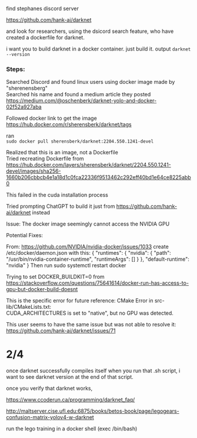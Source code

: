 find stephanes discord server

https://github.com/hank-ai/darknet


and look for researchers, using the
dsicord search feature, who have created
a dockerfile for darknet.



i want you to build darknet in a docker container.
just build it.
output `darknet --version`

### Steps:
Searched Discord and found linux users using docker image made by "sherenensberg"  
Searched his name and found a medium article they posted  
https://medium.com/@oschenberk/darknet-yolo-and-docker-02f52a927aba  

Followed docker link to get the image  
https://hub.docker.com/r/sherensberk/darknet/tags  

ran  
`sudo docker pull sherensberk/darknet:2204.550.1241-devel`  

Realized that this is an image, not a Dockerfile  
Tried recreating Dockerfile from https://hub.docker.com/layers/sherensberk/darknet/2204.550.1241-devel/images/sha256-1660b206cbbcb4e1a18d1c0fca22336f9513462c292eff40bd1e64ce8225abb0

This failed in the cuda installation process

Tried prompting ChatGPT to build it just from https://github.com/hank-ai/darknet instead  

Issue:
The docker image seemingly cannot access the NVIDIA GPU

Potential Fixes:

From: https://github.com/NVIDIA/nvidia-docker/issues/1033
create /etc/docker/daemon.json with this:
{
    "runtimes": {
        "nvidia": {
            "path": "/usr/bin/nvidia-container-runtime",
            "runtimeArgs": []
        }
    },
    "default-runtime": "nvidia"
}
Then run sudo systemctl restart docker


Trying to set DOCKER_BUILDKIT=0 from
https://stackoverflow.com/questions/75641614/docker-run-has-access-to-gpu-but-docker-build-doesnt

This is the specific error for future reference:
CMake Error in src-lib/CMakeLists.txt:  
     CUDA_ARCHITECTURES is set to "native", but no GPU was detected.  

This user seems to have the same issue but was not able to resolve it:
https://github.com/hank-ai/darknet/issues/71




# 2/4

once darknet successfully compiles itself when you run that
.sh script, i want to see darknet version at the end of that
script.

once you verify that darknet works,

https://www.ccoderun.ca/programming/darknet_faq/

http://maltserver.cise.ufl.edu:6875/books/betos-book/page/legogears-confusion-matrix-yolov4-w-darknet

run the lego training in a docker shell (exec /bin/bash)